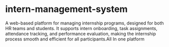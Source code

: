 # intern-management-system
A web-based platform for managing internship programs, designed for both HR teams and students. It supports intern onboarding, task assignments, attendance tracking, and performance evaluation, making the internship process smooth and efficient for all participants.All In one platform
